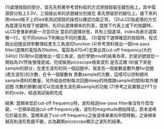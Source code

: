 (1)處理按鈕的部分，首先先照著參考資料給的方式把按鈕裝在麵包板上，其中電源部分街上3.3V，三個接出來的訊號線分別接在    事先預留好的腳位上。接下來利用mbed板子上的led來測試按鈕的操控以確認功能正常。
(2)uLCD我處理的方式為當還沒有按下按鍵時，先印出選擇頻率的列表，當按下代表上或下的按鍵時，uLCD會重新刷新一次並印出    當前的選擇狀態，共有三個選項，index為表示選取哪一行，在不同status下則輸出不同的畫面。
(3)當按下選擇確認的按鈕時，程式跳出迴圈並把參數傳給產生三角波的function
(4)參考資料做出一個low pass filter(選擇的電阻為10kohm、電容為470nF)並算出其cut-off frequency(大約34Hz)
(5)用for迴圈做出一個三角波，由於學號mod的結果為零，於是訊號就從一開始為3V然後慢慢遞減，完成候用picoscope檢查波形    是否正確
(6)接下來是sample的部分，在產生波形的同一個迴圈中，我宣告一個變數是數外層for迴圈(產生波形)的次數，在令一個變數負    責數sample的次數，這樣可以控制總共sample資料的數量，另外經由控制每次回圈sleep的時間跟sample的間隔(取外層迴圈    次數的餘數)就可以完成產生波形與sample的功能
(7)參考之前實驗之FFT分析的code，經過測試後即完成

結果:
當頻率低於cut-off frequency時，波形經過low-pass filter後沒有什麼改變，一旦頻率超過cut-off frequency後，波形的magnitude開始降低，原本波峰位於最左側，當頻率過了cut-off frequency之後波峰漸漸向中間移動，之後頻率越高則波形愈趨平緩，此為觀察picoscope顯示之波形的結果。
